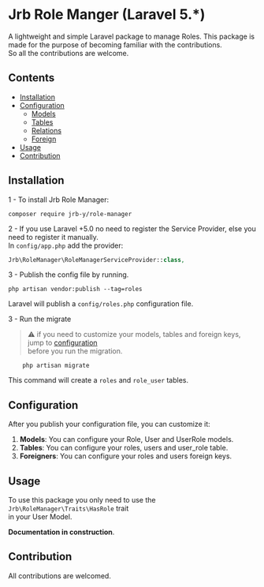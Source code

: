 Jrb Role Manger (Laravel 5.*)
========================
A lightweight and simple Laravel package to manage Roles.
This package is made for the purpose of becoming familiar with the contributions. <br>
So all the contributions are welcome.

## Contents
- [Installation](#installation)
- [Configuration](#configuration)
    - [Models](#models)
    - [Tables](#tables)
    - [Relations](#relations)
    - [Foreign ](#foreign)
- [Usage](#usage)
- [Contribution](#contribution)


## Installation

1 - To install Jrb Role Manager:

```shell
composer require jrb-y/role-manager
```

2 - If you use Laravel +5.0 no need to register the Service Provider, else you need 
to register it manually. <br>
In `config/app.php` add the provider:

```php
Jrb\RoleManager\RoleManagerServiceProvider::class,
```

3 - Publish the config file by running.
```shell
php artisan vendor:publish --tag=roles
```
Laravel will publish a `config/roles.php` configuration file.

3 - Run the migrate
> :warning: if you need to customize your models, tables and foreign keys, jump to [configuration](#configuration) <br>
before you run the migration.

```shell
    php artisan migrate
```

This command will create a `roles` and `role_user` tables.

## Configuration
After you publish your configuration file, you can customize it:

1. **Models**: You can configure your Role, User and UserRole models.
2. **Tables**: You can configure your roles, users and user_role table.
3. **Foreigners**: You can configure your roles and users foreign keys.


## Usage
To use this package you only need to use the `Jrb\RoleManager\Traits\HasRole` trait <br>
in your User Model.

**Documentation in construction**.

## Contribution
All contributions are welcomed.